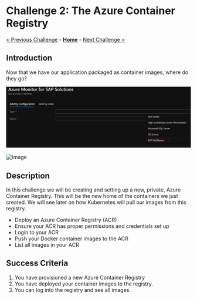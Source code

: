 # Challenge 2: The Azure Container Registry

[< Previous Challenge](./01-containers.md) - **[Home](../README.md)** - [Next Challenge >](./03-k8sintro.md)

## Introduction

Now that we have our application packaged as container images, where do they go?

![](Images/Netweaver.png)


![image](/Images/Netweaver.png)
## Description

In this challenge we will be creating and setting up a new, private, Azure Container Registry. This will be the new home of the containers we just created. We will see later on how Kubernetes will pull our images from this registry.

- Deploy an Azure Container Registry (ACR)
- Ensure your ACR has proper permissions and credentials set up
- Login to your ACR
- Push your Docker container images to the ACR
- List all images in your ACR

## Success Criteria

1. You have provisioned a new Azure Container Registry
1. You have deployed your container images to the registry.
2. You can log into the registry and see all images.
